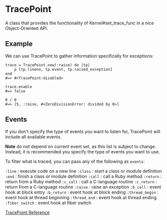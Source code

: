 # TracePoint

A class that provides the functionality of Kernel#set_trace_func in a nice
Object-Oriented API.

## Example

We can use TracePoint to gather information specifically for exceptions:

    trace = TracePoint.new(:raise) do |tp|
        p [tp.lineno, tp.event, tp.raised_exception]
    end
    #=> #<TracePoint:disabled>

    trace.enable
    #=> false

    0 / 0
    #=> [5, :raise, #<ZeroDivisionError: divided by 0>]

## Events

If you don't specify the type of events you want to listen for, TracePoint
will include all available events.

**Note** do not depend on current event set, as this list is subject to
change. Instead, it is recommended you specify the type of events you want to
use.

To filter what is traced, you can pass any of the following as `events`:

`:line`
:   execute code on a new line
`:class`
:   start a class or module definition
`:end`
:   finish a class or module definition
`:call`
:   call a Ruby method
`:return`
:   return from a Ruby method
`:c_call`
:   call a C-language routine
`:c_return`
:   return from a C-language routine
`:raise`
:   raise an exception
`:b_call`
:   event hook at block entry
`:b_return`
:   event hook at block ending
`:thread_begin`
:   event hook at thread beginning
`:thread_end`
:   event hook at thread ending
`:fiber_switch`
:   event hook at fiber switch


[TracePoint Reference](https://ruby-doc.org/core-2.5.0/TracePoint.html)
